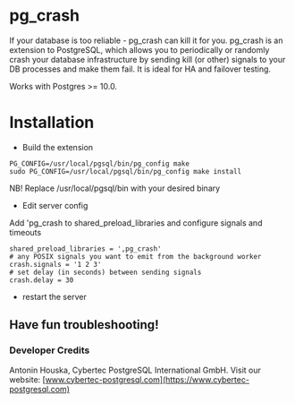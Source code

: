 # pg\_crash

If your database is too reliable - pg\_crash can kill it for you. pg\_crash is
an extension to PostgreSQL, which allows you to periodically or randomly crash
your database infrastructure by sending kill (or other) signals to your DB
processes and make them fail. It is ideal for HA and failover testing.

Works with Postgres >= 10.0.

# Installation

* Build the extension

```
PG_CONFIG=/usr/local/pgsql/bin/pg_config make
sudo PG_CONFIG=/usr/local/pgsql/bin/pg_config make install
```
NB! Replace /usr/local/pgsql/bin with your desired binary

* Edit server config

Add 'pg\_crash to shared\_preload\_libraries and configure signals and timeouts


```
shared_preload_libraries = ',pg_crash'
# any POSIX signals you want to emit from the background worker
crash.signals = '1 2 3'
# set delay (in seconds) between sending signals
crash.delay = 30
```

* restart the server 


## Have fun troubleshooting!

### Developer Credits

Antonin Houska, Cybertec PostgreSQL International GmbH.
Visit our website: [www.cybertec-postgresql.com](https://www.cybertec-postgresql.com)

